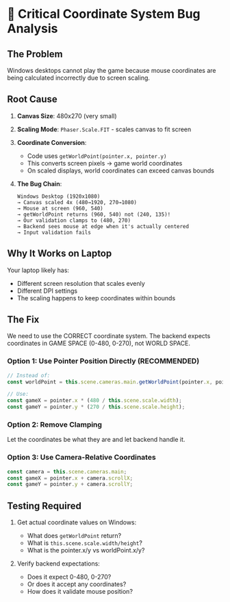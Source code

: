 # 🔴 Critical Coordinate System Bug Analysis

## The Problem

Windows desktops cannot play the game because mouse coordinates are being calculated incorrectly due to screen scaling.

## Root Cause

1. **Canvas Size**: 480x270 (very small)
2. **Scaling Mode**: `Phaser.Scale.FIT` - scales canvas to fit screen
3. **Coordinate Conversion**: 
   - Code uses `getWorldPoint(pointer.x, pointer.y)` 
   - This converts screen pixels → game world coordinates
   - On scaled displays, world coordinates can exceed canvas bounds

4. **The Bug Chain**:
   ```
   Windows Desktop (1920x1080) 
   → Canvas scaled 4x (480→1920, 270→1080)
   → Mouse at screen (960, 540)
   → getWorldPoint returns (960, 540) not (240, 135)!
   → Our validation clamps to (480, 270)
   → Backend sees mouse at edge when it's actually centered
   → Input validation fails
   ```

## Why It Works on Laptop

Your laptop likely has:
- Different screen resolution that scales evenly
- Different DPI settings
- The scaling happens to keep coordinates within bounds

## The Fix

We need to use the CORRECT coordinate system. The backend expects coordinates in GAME SPACE (0-480, 0-270), not WORLD SPACE.

### Option 1: Use Pointer Position Directly (RECOMMENDED)
```javascript
// Instead of:
const worldPoint = this.scene.cameras.main.getWorldPoint(pointer.x, pointer.y);

// Use:
const gameX = pointer.x * (480 / this.scene.scale.width);
const gameY = pointer.y * (270 / this.scene.scale.height);
```

### Option 2: Remove Clamping
Let the coordinates be what they are and let backend handle it.

### Option 3: Use Camera-Relative Coordinates
```javascript
const camera = this.scene.cameras.main;
const gameX = pointer.x + camera.scrollX;
const gameY = pointer.y + camera.scrollY;
```

## Testing Required

1. Get actual coordinate values on Windows:
   - What does `getWorldPoint` return?
   - What is `this.scene.scale.width/height`?
   - What is the pointer.x/y vs worldPoint.x/y?

2. Verify backend expectations:
   - Does it expect 0-480, 0-270?
   - Or does it accept any coordinates?
   - How does it validate mouse position?
